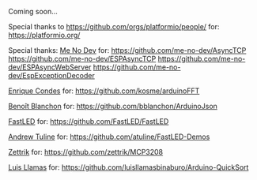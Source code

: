 Coming soon...

Special thanks to https://github.com/orgs/platformio/people/ for: 
https://platformio.org/

Special thanks:
[Me No Dev](https://github.com/me-no-dev) for:
https://github.com/me-no-dev/AsyncTCP
https://github.com/me-no-dev/ESPAsyncTCP
https://github.com/me-no-dev/ESPAsyncWebServer
https://github.com/me-no-dev/EspExceptionDecoder

[Enrique Condes](https://github.com/kosme) for:
https://github.com/kosme/arduinoFFT

[Benoît Blanchon](https://github.com/bblanchon) for:
https://github.com/bblanchon/ArduinoJson

[FastLED](https://github.com/orgs/FastLED/people) for:
https://github.com/FastLED/FastLED

[Andrew Tuline](https://github.com/atuline) for:
https://github.com/atuline/FastLED-Demos

[Zettrik](https://github.com/zettrik) for:
https://github.com/zettrik/MCP3208

[Luis Llamas](https://github.com/luisllamasbinaburo) for:
https://github.com/luisllamasbinaburo/Arduino-QuickSort

